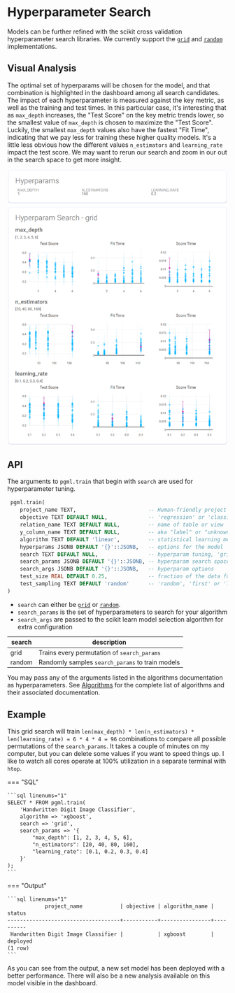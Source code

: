 # Hyperparameter Search

Models can be further refined with the scikit cross validation hyperparameter search libraries. We currently support the [`grid`](https://scikit-learn.org/stable/modules/generated/sklearn.model_selection.GridSearchCV.html) and [`random`](https://scikit-learn.org/stable/modules/generated/sklearn.model_selection.RandomizedSearchCV.html) implementations.

## Visual Analysis
The optimal set of hyperparams will be chosen for the model, and that combination is highlighted in the dashboard among all search candidates. The impact of each hyperparameter is measured against the key metric, as well as the training and test times. In this particular case, it's interesting that as `max_depth` increases, the "Test Score" on the key metric trends lower, so the smallest value of `max_depth` is chosen to maximize the "Test Score". Luckily, the smallest `max_depth` values also have the fastest "Fit Time", indicating that we pay less for training these higher quality models. It's a little less obvious how the different values `n_estimators` and `learning_rate` impact the test score. We may want to rerun our search and zoom in our out in the search space to get more insight.

![Hyperparameter Analysis](/images/dashboard/hyperparams.png) 

## API
The arguments to `pgml.train` that begin with `search` are used for hyperparameter tuning. 

```sql linenums="1" title="pgml.train" hl_lines="8-10"
 pgml.train(
	project_name TEXT,                       -- Human-friendly project name
	objective TEXT DEFAULT NULL,             -- 'regression' or 'classification'
	relation_name TEXT DEFAULT NULL,         -- name of table or view
	y_column_name TEXT DEFAULT NULL,         -- aka "label" or "unknown" or "target"
	algorithm TEXT DEFAULT 'linear',         -- statistical learning method
	hyperparams JSONB DEFAULT '{}'::JSONB,   -- options for the model
	search TEXT DEFAULT NULL,                -- hyperparam tuning, 'grid' or 'random'
	search_params JSONB DEFAULT '{}'::JSONB, -- hyperparam search space
	search_args JSONB DEFAULT '{}'::JSONB,   -- hyperparam options
	test_size REAL DEFAULT 0.25,             -- fraction of the data for the test set
	test_sampling TEXT DEFAULT 'random'      -- 'random', 'first' or 'last'  
)
```

- `search` can either be [`grid`](https://scikit-learn.org/stable/modules/generated/sklearn.model_selection.GridSearchCV.html) or [`random`](https://scikit-learn.org/stable/modules/generated/sklearn.model_selection.RandomizedSearchCV.html).
- `search_params` is the set of hyperparameters to search for your algorithm
- `search_args` are passed to the scikit learn model selection algorithm for extra configuration

search | description
--- | ---
grid | Trains every permutation of `search_params`
random | Randomly samples `search_params` to train models

You may pass any of the arguments listed in the algorithms documentation as hyperparameters. See [Algorithms](/user_guides/training/algorithm_selection/) for the complete list of algorithms and their associated documentation.


## Example
This grid search will train `len(max_depth) * len(n_estimators) * len(learning_rate) = 6 * 4 * 4 = 96` combinations to compare all possible permutations of the `search_params`. It takes a couple of minutes on my computer, but you can delete some values if you want to speed things up. I like to watch all cores operate at 100% utilization in a separate terminal with `htop`.

=== "SQL"

    ```sql linenums="1"
    SELECT * FROM pgml.train(
        'Handwritten Digit Image Classifier', 
        algorithm => 'xgboost', 
        search => 'grid', 
        search_params => '{
            "max_depth": [1, 2, 3, 4, 5, 6], 
            "n_estimators": [20, 40, 80, 160],
            "learning_rate": [0.1, 0.2, 0.3, 0.4]
        }'
    );
    ```

=== "Output"

    ```sql linenums="1"
                project_name            | objective | algorithm_name |  status
    ------------------------------------+-----------+----------------+----------
     Handwritten Digit Image Classifier |           | xgboost        | deployed
    (1 row)
    ```

As you can see from the output, a new set model has been deployed with a better performance. There will also be a new analysis available on this model visible in the dashboard.
